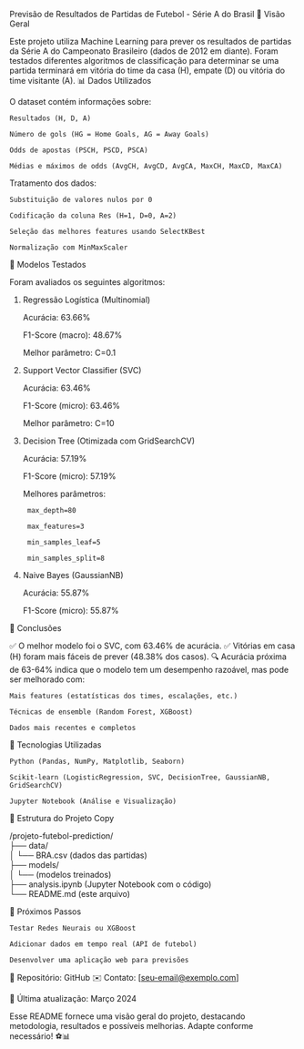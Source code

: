 Previsão de Resultados de Partidas de Futebol - Série A do Brasil
📌 Visão Geral

Este projeto utiliza Machine Learning para prever os resultados de partidas da Série A do Campeonato Brasileiro (dados de 2012 em diante). Foram testados diferentes algoritmos de classificação para determinar se uma partida terminará em vitória do time da casa (H), empate (D) ou vitória do time visitante (A).
📊 Dados Utilizados

O dataset contém informações sobre:

    Resultados (H, D, A)

    Número de gols (HG = Home Goals, AG = Away Goals)

    Odds de apostas (PSCH, PSCD, PSCA)

    Médias e máximos de odds (AvgCH, AvgCD, AvgCA, MaxCH, MaxCD, MaxCA)

Tratamento dos dados:

    Substituição de valores nulos por 0

    Codificação da coluna Res (H=1, D=0, A=2)

    Seleção das melhores features usando SelectKBest

    Normalização com MinMaxScaler

🤖 Modelos Testados

Foram avaliados os seguintes algoritmos:
1. Regressão Logística (Multinomial)

    Acurácia: 63.66%

    F1-Score (macro): 48.67%

    Melhor parâmetro: C=0.1

2. Support Vector Classifier (SVC)

    Acurácia: 63.46%

    F1-Score (micro): 63.46%

    Melhor parâmetro: C=10

3. Decision Tree (Otimizada com GridSearchCV)

    Acurácia: 57.19%

    F1-Score (micro): 57.19%

    Melhores parâmetros:

        max_depth=80

        max_features=3

        min_samples_leaf=5

        min_samples_split=8

4. Naive Bayes (GaussianNB)

    Acurácia: 55.87%

    F1-Score (micro): 55.87%

📌 Conclusões

✅ O melhor modelo foi o SVC, com 63.46% de acurácia.
✅ Vitórias em casa (H) foram mais fáceis de prever (48.38% dos casos).
🔍 Acurácia próxima de 63-64% indica que o modelo tem um desempenho razoável, mas pode ser melhorado com:

    Mais features (estatísticas dos times, escalações, etc.)

    Técnicas de ensemble (Random Forest, XGBoost)

    Dados mais recentes e completos

🔧 Tecnologias Utilizadas

    Python (Pandas, NumPy, Matplotlib, Seaborn)

    Scikit-learn (LogisticRegression, SVC, DecisionTree, GaussianNB, GridSearchCV)

    Jupyter Notebook (Análise e Visualização)

📂 Estrutura do Projeto
Copy

/projeto-futebol-prediction/  
├── data/  
│   └── BRA.csv (dados das partidas)  
├── models/  
│   └── (modelos treinados)  
├── analysis.ipynb (Jupyter Notebook com o código)  
└── README.md (este arquivo)  

🚀 Próximos Passos

    Testar Redes Neurais ou XGBoost

    Adicionar dados em tempo real (API de futebol)

    Desenvolver uma aplicação web para previsões

🔗 Repositório: GitHub
✉️ Contato: [seu-email@exemplo.com]

📅 Última atualização: Março 2024

Esse README fornece uma visão geral do projeto, destacando metodologia, resultados e possíveis melhorias. Adapte conforme necessário! ⚽📊
